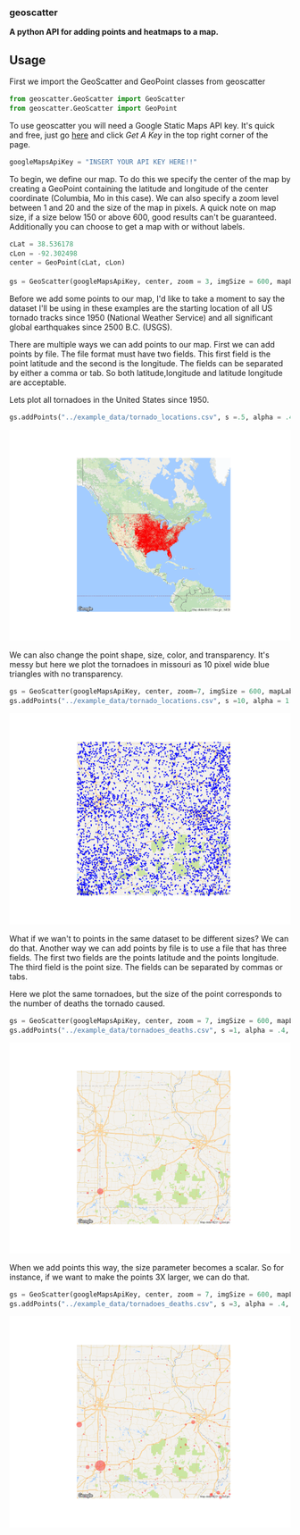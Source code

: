 ### geoscatter

**A python API for adding points and heatmaps to a map.**

## Usage

First we import the GeoScatter and GeoPoint classes from geoscatter

```python
from geoscatter.GeoScatter import GeoScatter
from geoscatter.GeoScatter import GeoPoint
```

To use geoscatter you will need a Google Static Maps API key.  It's quick and free, just go [here](https://developers.google.com/maps/documentation/static-maps/) and click *Get A Key* in the top right corner of the page. 
```python
googleMapsApiKey = "INSERT YOUR API KEY HERE!!"
```

To begin, we define our map.  To do this we specify the center of the map by creating a GeoPoint containing the latitude and longitude of the center coordinate (Columbia, Mo in this case).  We can also specify a zoom level between 1 and 20 and the size of the map in pixels.  A quick note on map size, if a size below 150 or above 600, good results can't be guaranteed. Additionally you can choose to get a map with or without labels.   
```python
cLat = 38.536178
cLon = -92.302498
center = GeoPoint(cLat, cLon)

gs = GeoScatter(googleMapsApiKey, center, zoom = 3, imgSize = 600, mapLabels=False)
```

Before we add some points to our map, I'd like to take a moment to say the dataset I'll be using in these examples are the starting location of all US tornado tracks since 1950 (National Weather Service) and all significant global earthquakes since 2500 B.C. (USGS). 

There are multiple ways we can add points to our map.  First we can add points by file.  The file format must have two fields.  This first field is the point latitude and the second is the longitude.  The fields can be separated by either a comma or tab.  So both latitude,longitude and latitude	longitude are acceptable. 

Lets plot all tornadoes in the United States since 1950. 
```python
gs.addPoints("../example_data/tornado_locations.csv", s =.5, alpha = .4, c = 'r', marker='o')
```
![GitHub Logo](/images/tornadoes/all_tornadoes.png)

We can also change the point shape, size, color, and transparency.  It's messy but here we plot the tornadoes in missouri as 10 pixel wide blue triangles with no transparency.  
```python
gs = GeoScatter(googleMapsApiKey, center, zoom=7, imgSize = 600, mapLabels=False)
gs.addPoints("../example_data/tornado_locations.csv", s =10, alpha = 1.0, c = 'b', marker='v')
```
![GitHub Logo](/images/tornadoes/missouri_tornadoes_notransparency.png)

What if we wan't to points in the same dataset to be different sizes?  We can do that.  Another way we can add points by file is to use a file that has three fields.  The first two fields are the points latitude and the points longitude.  The third field is the point size.  The fields can be separated by commas or tabs. 

Here we plot the same tornadoes, but the size of the point corresponds to the number of deaths the tornado caused. 
```python
gs = GeoScatter(googleMapsApiKey, center, zoom = 7, imgSize = 600, mapLabels=False)
gs.addPoints("../example_data/tornadoes_deaths.csv", s =1, alpha = .4, c = 'r', marker='o')
```
![GitHub Logo](/images/tornadoes/missouri_tornadoes_deaths.png)

When we add points this way, the size parameter becomes a scalar.  So for instance, if we want to make the points 3X larger, we can do that. 

```python 
gs = GeoScatter(googleMapsApiKey, center, zoom = 7, imgSize = 600, mapLabels=False)
gs.addPoints("../example_data/tornadoes_deaths.csv", s =3, alpha = .4, c = 'r', marker='o')
```
![GitHub Logo](/images/tornadoes/missouri_tornadoes_deaths_s3.png)


